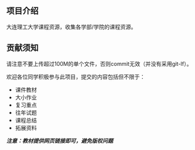 ## 项目介绍
大连理工大学课程资源，收集各学部/学院的课程资源。  

## 贡献须知
请注意不要上传超过100M的单个文件，否则commit无效（并没有采用git-lf）。  

欢迎各位同学积极参与此项目，提交的内容包括但不限于：  
- 课件教材  
- 大小作业  
- 复习重点  
- 往年试题  
- 课程总结  
- 拓展资料  

***注意：教材提供网页链接即可，避免版权问题***


